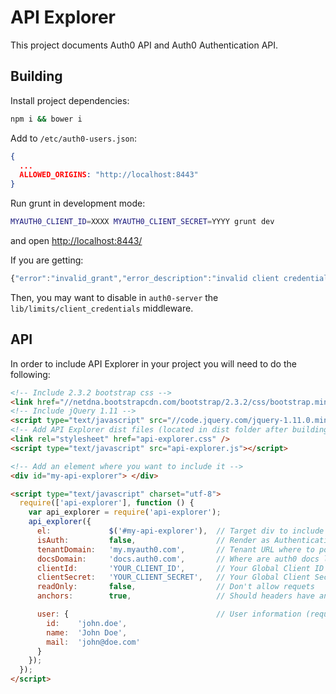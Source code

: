 # API Explorer

This project documents Auth0 API and Auth0 Authentication API. 

## Building

Install project dependencies:

```sh
npm i && bower i
```

Add to `/etc/auth0-users.json`:
```json
{
  ...
  ALLOWED_ORIGINS: "http://localhost:8443"
}
```

Run grunt in development mode:

```sh
MYAUTH0_CLIENT_ID=XXXX MYAUTH0_CLIENT_SECRET=YYYY grunt dev
```

and open [http://localhost:8443/](http://localhost:8443/)

If you are getting:

```js
{"error":"invalid_grant","error_description":"invalid client credentials - too many requests"}
```

Then, you may want to disable in `auth0-server` the `lib/limits/client_credentials` middleware.

## API

In order to include API Explorer in your project you will need to do the following:

```html
<!-- Include 2.3.2 bootstrap css -->
<link href="//netdna.bootstrapcdn.com/bootstrap/2.3.2/css/bootstrap.min.css" rel="stylesheet" />
<!-- Include jQuery 1.11 -->
<script type="text/javascript" src="//code.jquery.com/jquery-1.11.0.min.js"></script>
<!-- Add API Explorer dist files (located in dist folder after building) -->
<link rel="stylesheet" href="api-explorer.css" />
<script type="text/javascript" src="api-explorer.js"></script>

<!-- Add an element where you want to include it -->
<div id="my-api-explorer"> </div>

<script type="text/javascript" charset="utf-8">
  require(['api-explorer'], function () {
    var api_explorer = require('api-explorer');
    api_explorer({
      el:             $('#my-api-explorer'),  // Target div to include it
      isAuth:         false,                  // Render as Authentication API?
      tenantDomain:   'my.myauth0.com',       // Tenant URL where to point the requests
      docsDomain:     'docs.auth0.com',       // Where are auth0 docs located?
      clientId:       'YOUR_CLIENT_ID',       // Your Global Client ID goes here
      clientSecret:   'YOUR_CLIENT_SECRET',   // Your Global Client Secret goes here
      readOnly:       false,                  // Don't allow requets
      anchors:        true,                   // Should headers have anchors for linking?

      user: {                                 // User information (required for Auth API)
        id:    'john.doe',
        name:  'John Doe',
        mail:  'john@doe.com'
      }
    });
  });
</script>

```
